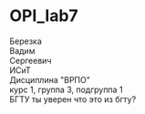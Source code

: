 # OPI_lab7
Березка <br> 
Вадим <br>
Сергеевич <br>
ИСиТ <br>
Дисциплина "ВРПО" <br>
курс 1, группа 3, подгруппа 1 <br>
БГТУ
ты уверен что это из бгту?
